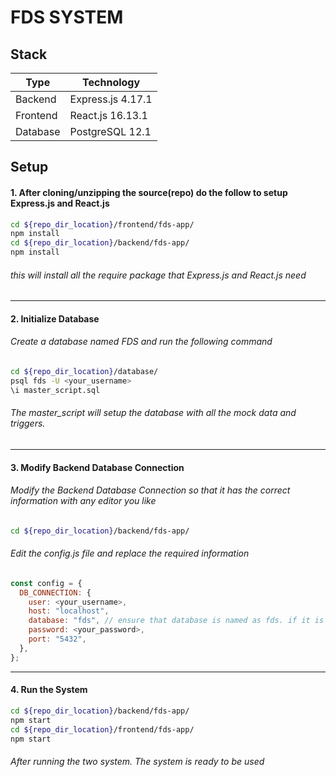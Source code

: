 # FDS SYSTEM

## Stack

| Type     | Technology        |
| -------- | ----------------- |
| Backend  | Express.js 4.17.1 |
| Frontend | React.js 16.13.1  |
| Database | PostgreSQL 12.1   |

## Setup

#### 1. After cloning/unzipping the source(repo) do the follow to setup Express.js and React.js

```sh
cd ${repo_dir_location}/frontend/fds-app/
npm install
cd ${repo_dir_location}/backend/fds-app/
npm install
```

###### this will install all the require package that Express.js and React.js need

---

#### 2. Initialize Database

###### Create a database named FDS and run the following command

```sh
cd ${repo_dir_location}/database/
psql fds -U <your_username>
\i master_script.sql
```

###### The master_script will setup the database with all the mock data and triggers.

---

#### 3. Modify Backend Database Connection

###### Modify the Backend Database Connection so that it has the correct information with any editor you like

```sh
cd ${repo_dir_location}/backend/fds-app/
```

###### Edit the config.js file and replace the required information

```javascript
const config = {
  DB_CONNECTION: {
    user: <your_username>,
    host: "localhost",
    database: "fds", // ensure that database is named as fds. if it is not, please change the database name accordingly
    password: <your_password>,
    port: "5432",
  },
};
```

---

#### 4. Run the System

```sh
cd ${repo_dir_location}/backend/fds-app/
npm start
cd ${repo_dir_location}/frontend/fds-app/
npm start
```

###### After running the two system. The system is ready to be used

